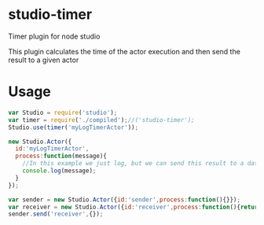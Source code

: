 # studio-timer
Timer plugin for node studio

This plugin calculates the time of the actor execution and then send the result to a given actor


Usage
======

```js
var Studio = require('studio');
var timer = require('./compiled');//('studio-timer');
Studio.use(timer('myLogTimerActor'));

new Studio.Actor({
  id:'myLogTimerActor',
  process:function(message){
    //In this example we just log, but we can send this result to a database, StatsD or any place
    console.log(message);
  }
});

var sender = new Studio.Actor({id:'sender',process:function(){}});
var receiver = new Studio.Actor({id:'receiver',process:function(){return 'Hello';}});
sender.send('receiver',{});
```
